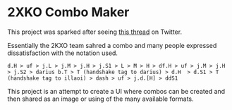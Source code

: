 # 2XKO Combo Maker

This project was sparked after seeing [this
thread](https://x.com/play2xko/status/1787633824752455959?s=61) on Twitter.

Essentially the 2KXO team sahred a combo and many people expressed
dissatisfaction with the notation used.

```plaintext
d.H > uf > j.L > j.M > j.H > j.S1 > L > M > H > df.H > uf > j.M > j.H > j.S2 > darius b.T > T (handshake tag to darius) > d.H  > d.S1 > T (handshake tag to illaoi) > dash > uf > j.d.[H] > ddS1
```

This project is an attempt to create a UI where combos can be created and then
shared as an image or using of the many available formats.
